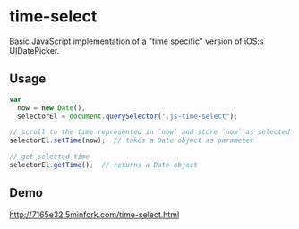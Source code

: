 # time-select
Basic JavaScript implementation of a "time specific" version of iOS:s UIDatePicker.

## Usage
```javascript
var
  now = new Date(),
  selectorEl = document.querySelector(".js-time-select");

// scroll to the time represented in `now` and store `now` as selected time for later access
selectorEl.setTime(now);  // takes a Date object as parameter

// get selected time
selectorEl.getTime();  // returns a Date object
```

## Demo

http://7165e32.5minfork.com/time-select.html
